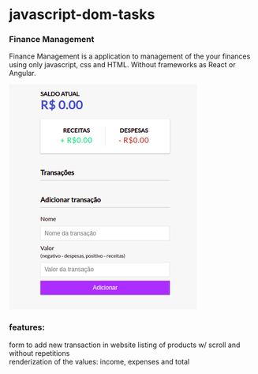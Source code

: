 # javascript-dom-tasks  

### Finance Management  

Finance Management is a application to management of the your finances using only javascript, css and HTML. Without frameworks as React or Angular.  

<img src="controle-de-despesas/assets/image-main.png" alt="image-main.png">

### features:  

form to add new transaction in website
listing of products w/ scroll and without repetitions  
renderization of the values: income, expenses and total  

